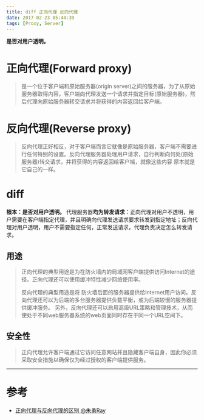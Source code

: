 ```yaml
---
title: diff 正向代理 反向代理
date: 2017-02-23 05:44:39
tags: [Proxy, Server]
---
```


**是否对用户透明。**



# 正向代理(Forward proxy)

> 是一个位于客户端和原始服务器(origin server)之间的服务器，为了从原始服务器取得内容，客户端向代理发送一个请求并指定目标(原始服务器)，然后代理向原始服务器转交请求并将获得的内容返回给客户端。

# 反向代理(Reverse proxy)

> 反向代理正好相反，对于客户端而言它就像是原始服务器，客户端不需要进行任何特别的设置。反向代理服务器处理用户请求，自行判断向何处(原始服务器)转交请求，并将获得的内容返回给客户端，就像这些内容 原本就是它自己的一样。

# diff

**根本：是否对用户透明。**
代理服务器**均为转发请求**：正向代理对用户不透明，用户需要在客户端指定代理，并且明确向代理发送请求要求转发到指定地址；反向代理对用户透明，用户不需要指定任何，正常发送请求，代理负责决定怎么转发请求。

## 用途
> 正向代理的典型用途是为在防火墙内的局域网客户端提供访问Internet的途径。正向代理还可以使用缓冲特性减少网络使用率。
> 
> 反向代理的典型用途是将 防火墙后面的服务器提供给Internet用户访问。反向代理还可以为后端的多台服务器提供负载平衡，或为后端较慢的服务器提供缓冲服务。
另外，反向代理还可以启用高级URL策略和管理技术，从而使处于不同web服务器系统的web页面同时存在于同一个URL空间下。

## 安全性
> 正向代理允许客户端通过它访问任意网站并且隐藏客户端自身，因此你必须采取安全措施以确保仅为经过授权的客户端提供服务。

---
# 参考

- [正向代理与反向代理的区别 @朱勇Ray
](http://blog.csdn.net/m13666368773/article/details/8060481)
